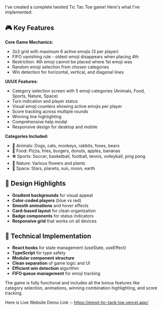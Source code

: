 I've created a complete twisted Tic Tac Toe game! Here's what I've implemented:

## 🎮 Key Features

**Core Game Mechanics:**

- 3x3 grid with maximum 6 active emojis (3 per player)
- FIFO vanishing rule - oldest emoji disappears when placing 4th
- Restriction: 4th emoji cannot be placed where 1st emoji was
- Random emoji selection from chosen categories
- Win detection for horizontal, vertical, and diagonal lines


**UI/UX Features:**

- Category selection screen with 5 emoji categories (Animals, Food, Sports, Nature, Space)
- Turn indication and player status
- Visual emoji counters showing active emojis per player
- Score tracking across multiple rounds
- Winning line highlighting
- Comprehensive help modal
- Responsive design for desktop and mobile


**Categories Included:**

- 🐶 Animals: Dogs, cats, monkeys, rabbits, foxes, bears
- 🍕 Food: Pizza, fries, burgers, donuts, apples, bananas
- ⚽ Sports: Soccer, basketball, football, tennis, volleyball, ping pong
- 🌸 Nature: Various flowers and plants
- 🌟 Space: Stars, planets, sun, moon, earth


## 🎨 Design Highlights

- **Gradient backgrounds** for visual appeal
- **Color-coded players** (blue vs red)
- **Smooth animations** and hover effects
- **Card-based layout** for clean organization
- **Badge components** for status indicators
- **Responsive grid** that works on all devices


## 🔧 Technical Implementation

- **React hooks** for state management (useState, useEffect)
- **TypeScript** for type safety
- **Modular component structure**
- **Clean separation** of game logic and UI
- **Efficient win detection** algorithm
- **FIFO queue management** for emoji tracking


The game is fully functional and includes all the bonus features like category selection, animations, winning combination highlighting, and score tracking.

Here is Live Website Demo Link :- https://emoji-tic-tack-toe.vercel.app/